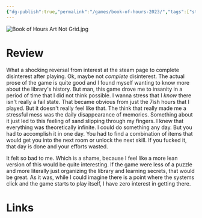 ```yaml
---
{"dg-publish":true,"permalink":"/games/book-of-hours-2023/","tags":["streamed"],"created":"2024-09-13","updated":"2024-09-13"}
---
```



![Book of Hours Art Not Grid.jpg](/img/user/Attachments/Book%20of%20Hours%20Art%20Not%20Grid.jpg)

# Review

What a shocking reversal from interest at the steam page to complete disinterest after playing. Ok, maybe not *complete* disinterest. The actual prose of the game is quite good and I found myself wanting to know more about the library's history. But man, this game drove me to insanity in a period of time that I did not think possible. I wanna stress that I *know* there isn't really a fail state. That became obvious from just the 7ish hours that I played. But it doesn't really feel like that. The think that really made me a stressful mess was the daily disappearance of memories. Something about it just led to this feeling of sand slipping through my fingers. I knew that everything was theoretically infinite. I could do something any day. But you had to accomplish it in one day. You had to find a combination of items that would get you into the next room or unlock the next skill. If you fucked it, that day is done and your efforts wasted.

It felt so bad to me. Which is a shame, because I feel like a more lean version of this would be quite interesting. If the game were less of a puzzle and more literally just organizing the library and learning secrets, that would be great. As it was, while I could imagine there is a point where the systems click and the game starts to play itself, I have zero interest in getting there.

# Links

